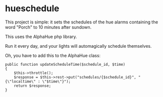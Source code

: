 # hueschedule

This project is simple: it sets the schedules of the hue alarms containing the word "Porch" to 10 minutes after sundown.

This uses the AlphaHue php library.

Run it every day, and your lights will automagically schedule themselves.

Oh, you have to add this to the AlphaHue class:

    
    public function updateScheduleTime($schedule_id, $time)
    {
        $this->throttle();
        $response = $this->rest->put("schedules/{$schedule_id}", "{\"localtime\" : \"$time\"}");
        return $response;
    }


